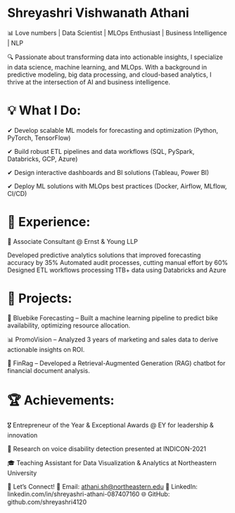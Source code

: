 # Shreyashri Vishwanath Athani
📊 Love numbers | Data Scientist | MLOps Enthusiast | Business Intelligence | NLP 

🔍 Passionate about transforming data into actionable insights, I specialize in data science, machine learning, and MLOps. With a background in predictive modeling, big data processing, and cloud-based analytics, I thrive at the intersection of AI and business intelligence.

# 💡 What I Do:

✔ Develop scalable ML models for forecasting and optimization (Python, PyTorch, TensorFlow)

✔ Build robust ETL pipelines and data workflows (SQL, PySpark, Databricks, GCP, Azure)

✔ Design interactive dashboards and BI solutions (Tableau, Power BI)

✔ Deploy ML solutions with MLOps best practices (Docker, Airflow, MLflow, CI/CD)


# 📌 Experience:
🔹 Associate Consultant @ Ernst & Young LLP

Developed predictive analytics solutions that improved forecasting accuracy by 35%
Automated audit processes, cutting manual effort by 60%
Designed ETL workflows processing 1TB+ data using Databricks and Azure


# 📌 Projects:

🚴 Bluebike Forecasting – Built a machine learning pipeline to predict bike availability, optimizing resource allocation.

📊 PromoVision – Analyzed 3 years of marketing and sales data to derive actionable insights on ROI.

📑 FinRag – Developed a Retrieval-Augmented Generation (RAG) chatbot for financial document analysis.


# 🏆 Achievements:

🎖 Entrepreneur of the Year & Exceptional Awards @ EY for leadership & innovation

📄 Research on voice disability detection presented at INDICON-2021

🎓 Teaching Assistant for Data Visualization & Analytics at Northeastern University


🚀 Let’s Connect!
📩 Email: athani.sh@northeastern.edu
🔗 LinkedIn: linkedin.com/in/shreyashri-athani-087407160
🌐 GitHub: github.com/shreyashri4120
